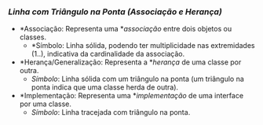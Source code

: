 ###  *Linha com Triângulo na Ponta (Associação e Herança)*
   - *Associação: Representa uma **associação* entre dois objetos ou classes.
     - *Símbolo: Linha sólida, podendo ter multiplicidade nas extremidades (1..), indicativa da cardinalidade da associação.
   - *Herança/Generalização: Representa a **herança* de uma classe por outra.
     - *Símbolo*: Linha sólida com um triângulo na ponta (um triângulo na ponta indica que uma classe herda de outra).
   - *Implementação: Representa uma **implementação* de uma interface por uma classe.
     - *Símbolo*: Linha tracejada com triângulo na ponta.